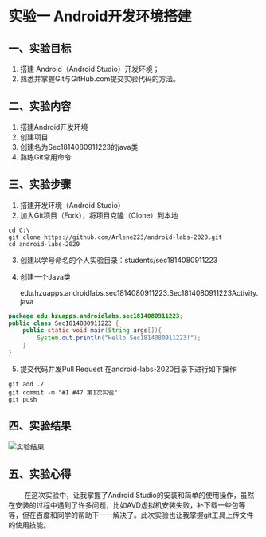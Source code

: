 # 实验一 Android开发环境搭建

## 一、实验目标

1. 搭建 Android（Android Studio）开发环境；
2. 熟悉并掌握Git与GitHub.com提交实验代码的方法。

## 二、实验内容

1. 搭建Android开发环境
2. 创建项目
3. 创建名为Sec1814080911223的java类
4. 熟练Git常用命令

## 三、实验步骤

1. 搭建开发环境（Android Studio）
2. 加入Git项目（Fork），将项目克隆（Clone）到本地

```shell
cd C:\
git clone https://github.com/Arlene223/android-labs-2020.git
cd android-labs-2020 
```

3. 创建以学号命名的个人实验目录：students/sec1814080911223


4. 创建一个Java类

   edu.hzuapps.androidlabs.sec1814080911223.Sec1814080911223Activity.java
```java
package edu.hzuapps.androidlabs.sec1814080911223;
public class Sec1814080911223 {
	public static void main(String args[]){
		System.out.println("Hello Sec1814080911223!");
	}
}
```


5. 提交代码并发Pull Request
在android-labs-2020目录下进行如下操作
```shell
git add ./
git commit -m "#1 #47 第1次实验"
git push
```

## 四、实验结果
![实验结果](https://github.com/1814080911223/android-labs-2020/commit/875fcb42d095b10095a568b02b197b028a959d94#diff-81bb3cde2285a6fd5f0bdee714401afac43d35f63e4beef1134b6df44da494ea)

## 五、实验心得

　　 在这次实验中，让我掌握了Android Studio的安装和简单的使用操作，虽然在安装的过程中遇到了许多问题，比如AVD虚拟机安装失败，补下载一些包等等，但在百度和同学的帮助下一一解决了。此次实验也让我掌握git工具上传文件的使用技能。

